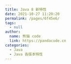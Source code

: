 ```yaml
---
title: Java 8 新特性
date: 2021-10-27 11:20:20
permalink: /pages/6f45e6/
tags: 
  - null
author: 
  name: 熊猫 code
  link: https://pandacode.cn
categories: 
  - Java
  - Java 各版本特性
---
```

